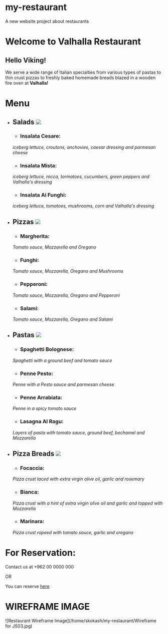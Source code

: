 # my-restaurant
A new website project about restaurants

# **Welcome to Valhalla Restaurant**

## Hello Viking! 


We serve a wide range of Italian specialties from various types of pastas to thin crust pizzas to freshly baked homemade breads blazed in a wooden fire oven at **Valhalla!** 

# Menu

- ## Salads ![](https://www.simplyrecipes.com/thmb/j1WtO-KNzo7D7e3j5skU2CIQGk4=/1800x1200/filters:fill(auto,1)/__opt__aboutcom__coeus__resources__content_migration__simply_recipes__uploads__2009__09__caesar-salad-horiz-a-1800-4a465eb53456465091e34138675259c2.jpg)

    - ### Insalata Cesare: 
    *iceberg lettuce, croutons, anchovies, caesar dressing and parmesan cheese*

    - ### Insalata Mista: 
    *iceberg lettuce, rocca, tormatoes, cucumbers, green peppers and Valhalla's dressing*
    
    - ### Insalata Ai Funghi: 
    *iceberg lettuce, tomatoes, mushrooms, corn and Valhalla's dressing*

- ## Pizzas ![](https://onlineculinaryschool.net/wp-content/uploads/2018/10/online_culinary_school_pizza_margherita-1.jpg)

    - ### Margherita:
    *Tomato sauce, Mozzarella and Oregano*

    - ### Funghi: 
    *Tomato sauce, Mozzarella, Oregano and Mushrooms*

    - ### Pepperoni: 
    *Tomato sauce, Mozzarella, Oregano and Pepperoni*

    - ### Salami: 
    *Tomato sauce, Mozzarella, Oregano and Salami*

- ## Pastas ![](https://static.toiimg.com/thumb/52759758.cms?imgsize=560987&width=800&height=800)

    - ### Spaghetti Bolognese: 
    *Spaghetti with a ground beef and tomato sauce*

    - ### Penne Pesto: 
    *Penne with a Pesto sauce and parmesan cheese*

    - ### Penne Arrabiata: 
    *Penne in a spicy tomato sauce*

    - ### Lasagna Al Ragu: 
    *Layers of pasta with tomato sauce, ground beef, bechamel and Mozzarella*

- ## Pizza Breads ![](https://res.cloudinary.com/hksqkdlah/image/upload/SFS_PepperoniFrenchBreadPizza_1_lllyst.jpg)

    - ### Focaccia: 
    *Pizza crust laced with extra virgin olive oil, garlic and rosemary*

    - ### Bianca: 
    *Pizza crust with a hint of extra virgin olive oil and garlic and topped with Mozzarella*

    - ### Marinara: 
    *Pizza crust ropeed with tomato sauce, garlic and oregano*


# For Reservation:

Contact us at +962 00 0000 000 

OR

You can reserve [here](www.vikingsreservefakelink.com) 

# **WIREFRAME IMAGE**

![Restaurant Wireframe Image](/home/skokash/my-restaurant/Wireframe for JS03.jpg)